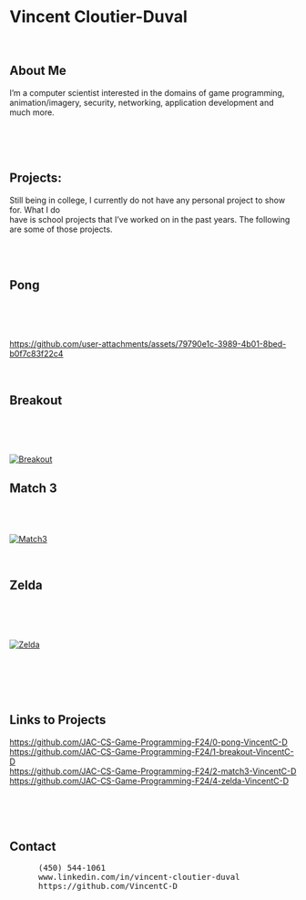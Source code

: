 # Vincent Cloutier-Duval
</br>

## About Me 

I’m a computer scientist interested in the domains of game programming, </br>
animation/imagery, security, networking, application development and much more.  

 </br></br></br>

## Projects: 

Still being in college, I currently do not have any personal project to show for. What I do</br> 
have is school projects that I’ve worked on in the past years. The following are some of those projects. 

</br></br>

## Pong

<p>
  
</p>
</br></br></br>

https://github.com/user-attachments/assets/79790e1c-3989-4b01-8bed-b0f7c83f22c4

</br>

## Breakout

<p>
  
</p>
</br></br></br>

[![Breakout](https://markdown-videos-api.jorgenkh.no/url?url=https%3A%2F%2Fwww.youtube.com%2Fwatch%3Fv%3D3s4wBpV2xo4%26ab_channel%3Dvincent_544)](https://www.youtube.com/watch?v=3s4wBpV2xo4&ab_channel=vincent_544)
</br>

## Match 3

<p>
  
</p>

</br></br></br>
[![Match3](https://markdown-videos-api.jorgenkh.no/url?url=https%3A%2F%2Fwww.youtube.com%2Fwatch%3Fv%3Dv7ssjojvSe8%26ab_channel%3Dvincent_544)](https://www.youtube.com/watch?v=v7ssjojvSe8&ab_channel=vincent_544)

</br>

## Zelda

<p>
  
</p>
</br></br></br>

[![Zelda](https://markdown-videos-api.jorgenkh.no/url?url=https%3A%2F%2Fwww.youtube.com%2Fwatch%3Fv%3DiWSiaQ8NoZw%26ab_channel%3Dvincent_544)](https://www.youtube.com/watch?v=iWSiaQ8NoZw&ab_channel=vincent_544)

</br></br></br></br>
## Links to Projects
https://github.com/JAC-CS-Game-Programming-F24/0-pong-VincentC-D
</br>
https://github.com/JAC-CS-Game-Programming-F24/1-breakout-VincentC-D
</br>
https://github.com/JAC-CS-Game-Programming-F24/2-match3-VincentC-D
</br>
https://github.com/JAC-CS-Game-Programming-F24/4-zelda-VincentC-D

</br></br></br>

## Contact
<pre>
      (450) 544-1061
      www.linkedin.com/in/vincent-cloutier-duval                                               vincentcloutierduval@gmail.com
      https://github.com/VincentC-D                                                       Salaberry-de-Valleyfield, QC J6T5Z1
</pre>

